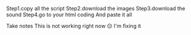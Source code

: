 Step1.copy all the script
Step2.download the images
Step3.download the sound
Step4.go to your html coding
And paste it all


Take notes 
This is not working right now 😔
I'm fixing it
